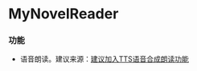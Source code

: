 # MyNovelReader

### 功能

- 语音朗读。建议来源：[建议加入TTS语音合成朗读功能](https://greasyfork.org/zh-CN/forum/discussion/30529/%E5%BB%BA%E8%AE%AE%E5%8A%A0%E5%85%A5tts%E8%AF%AD%E9%9F%B3%E5%90%88%E6%88%90%E6%9C%97%E8%AF%BB%E5%8A%9F%E8%83%BD)